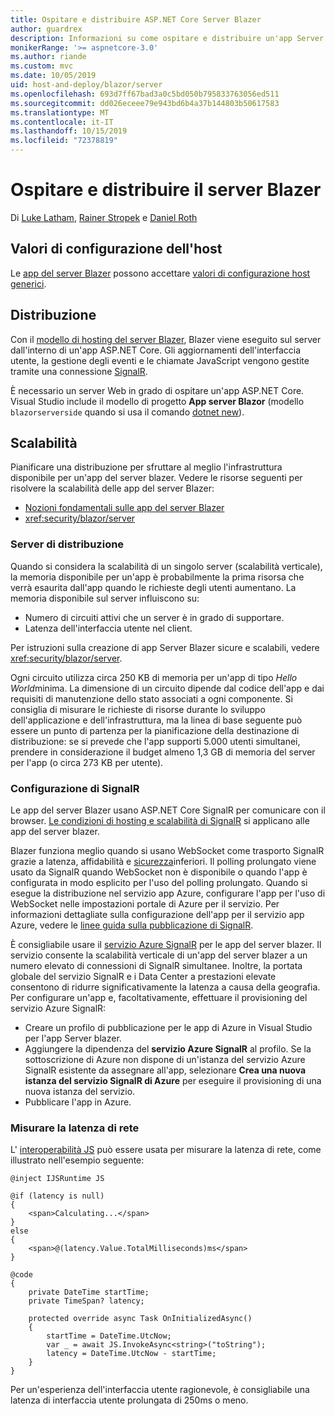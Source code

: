 ```yaml
---
title: Ospitare e distribuire ASP.NET Core Server Blazer
author: guardrex
description: Informazioni su come ospitare e distribuire un'app Server Blazer usando ASP.NET Core.
monikerRange: '>= aspnetcore-3.0'
ms.author: riande
ms.custom: mvc
ms.date: 10/05/2019
uid: host-and-deploy/blazor/server
ms.openlocfilehash: 693d7ff67bad3a0c5bd050b795833763056ed511
ms.sourcegitcommit: dd026eceee79e943bd6b4a37b144803b50617583
ms.translationtype: MT
ms.contentlocale: it-IT
ms.lasthandoff: 10/15/2019
ms.locfileid: "72378819"
---
```

# <a name="host-and-deploy-blazor-server"></a>Ospitare e distribuire il server Blazer

Di [Luke Latham](https://github.com/guardrex), [Rainer Stropek](https://www.timecockpit.com) e [Daniel Roth](https://github.com/danroth27)

## <a name="host-configuration-values"></a>Valori di configurazione dell'host

Le [app del server Blazer](xref:blazor/hosting-models#blazor-server) possono accettare [valori di configurazione host generici](xref:fundamentals/host/generic-host#host-configuration).

## <a name="deployment"></a>Distribuzione

Con il [modello di hosting del server Blazer](xref:blazor/hosting-models#blazor-server), Blazer viene eseguito sul server dall'interno di un'app ASP.NET Core. Gli aggiornamenti dell'interfaccia utente, la gestione degli eventi e le chiamate JavaScript vengono gestite tramite una connessione [SignalR](xref:signalr/introduction).

È necessario un server Web in grado di ospitare un'app ASP.NET Core. Visual Studio include il modello di progetto **App server Blazor** (modello `blazorserverside` quando si usa il comando [dotnet new](/dotnet/core/tools/dotnet-new)).

## <a name="scalability"></a>Scalabilità

Pianificare una distribuzione per sfruttare al meglio l'infrastruttura disponibile per un'app del server blazer. Vedere le risorse seguenti per risolvere la scalabilità delle app del server Blazer:

* [Nozioni fondamentali sulle app del server Blazer](xref:blazor/hosting-models#blazor-server)
* <xref:security/blazor/server>

### <a name="deployment-server"></a>Server di distribuzione

Quando si considera la scalabilità di un singolo server (scalabilità verticale), la memoria disponibile per un'app è probabilmente la prima risorsa che verrà esaurita dall'app quando le richieste degli utenti aumentano. La memoria disponibile sul server influiscono su:

* Numero di circuiti attivi che un server è in grado di supportare.
* Latenza dell'interfaccia utente nel client.

Per istruzioni sulla creazione di app Server Blazer sicure e scalabili, vedere <xref:security/blazor/server>.

Ogni circuito utilizza circa 250 KB di memoria per un'app di tipo *Hello World*minima. La dimensione di un circuito dipende dal codice dell'app e dai requisiti di manutenzione dello stato associati a ogni componente. Si consiglia di misurare le richieste di risorse durante lo sviluppo dell'applicazione e dell'infrastruttura, ma la linea di base seguente può essere un punto di partenza per la pianificazione della destinazione di distribuzione: se si prevede che l'app supporti 5.000 utenti simultanei, prendere in considerazione il budget almeno 1,3 GB di memoria del server per l'app (o circa 273 KB per utente).

### <a name="signalr-configuration"></a>Configurazione di SignalR

Le app del server Blazer usano ASP.NET Core SignalR per comunicare con il browser. [Le condizioni di hosting e scalabilità di SignalR](xref:signalr/publish-to-azure-web-app) si applicano alle app del server blazer.

Blazer funziona meglio quando si usano WebSocket come trasporto SignalR grazie a latenza, affidabilità e [sicurezza](xref:signalr/security)inferiori. Il polling prolungato viene usato da SignalR quando WebSocket non è disponibile o quando l'app è configurata in modo esplicito per l'uso del polling prolungato. Quando si esegue la distribuzione nel servizio app Azure, configurare l'app per l'uso di WebSocket nelle impostazioni portale di Azure per il servizio. Per informazioni dettagliate sulla configurazione dell'app per il servizio app Azure, vedere le [linee guida sulla pubblicazione di SignalR](xref:signalr/publish-to-azure-web-app).

È consigliabile usare il [servizio Azure SignalR](/azure/azure-signalr) per le app del server blazer. Il servizio consente la scalabilità verticale di un'app del server blazer a un numero elevato di connessioni di SignalR simultanee. Inoltre, la portata globale del servizio SignalR e i Data Center a prestazioni elevate consentono di ridurre significativamente la latenza a causa della geografia. Per configurare un'app e, facoltativamente, effettuare il provisioning del servizio Azure SignalR:

* Creare un profilo di pubblicazione per le app di Azure in Visual Studio per l'app Server blazer.
* Aggiungere la dipendenza del **servizio Azure SignalR** al profilo. Se la sottoscrizione di Azure non dispone di un'istanza del servizio Azure SignalR esistente da assegnare all'app, selezionare **Crea una nuova istanza del servizio SignalR di Azure** per eseguire il provisioning di una nuova istanza del servizio.
* Pubblicare l'app in Azure.

### <a name="measure-network-latency"></a>Misurare la latenza di rete

L' [interoperabilità JS](xref:blazor/javascript-interop) può essere usata per misurare la latenza di rete, come illustrato nell'esempio seguente:

```cshtml
@inject IJSRuntime JS

@if (latency is null)
{
    <span>Calculating...</span>
}
else
{
    <span>@(latency.Value.TotalMilliseconds)ms</span>
}

@code
{
    private DateTime startTime;
    private TimeSpan? latency;

    protected override async Task OnInitializedAsync()
    {
        startTime = DateTime.UtcNow;
        var _ = await JS.InvokeAsync<string>("toString");
        latency = DateTime.UtcNow - startTime;
    }
}
```

Per un'esperienza dell'interfaccia utente ragionevole, è consigliabile una latenza di interfaccia utente prolungata di 250ms o meno.
